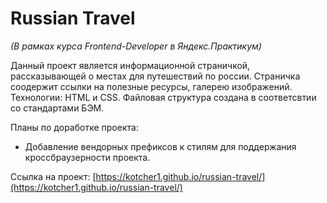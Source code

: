 # Russian Travel

*(В рамках курса Frontend-Developer в Яндекс.Практикум)*

Данный проект является информационной страничкой, рассказывающей о местах для путешествий по россии. Страничка соодержит ссылки на полезные ресурсы, галерею изображений. 
Технологии: HTML и CSS. Файловая структура создана в соответсвтии со стандартами БЭМ.

Планы по доработке проекта:
* Добавление вендорных префиксов к стилям для поддержания кроссбраузерности проекта.

Ссылка на проект: [https://kotcher1.github.io/russian-travel/](https://kotcher1.github.io/russian-travel/)
